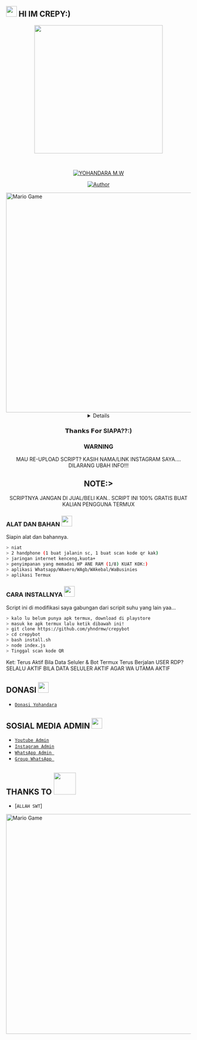 ## <img src="https://github.com/TheDudeThatCode/TheDudeThatCode/blob/master/Assets/Hi.gif" width="29px"> HI IM CREPY:)
<p align="center">
<img src="https://raw.githubusercontent.com/yhndrmw/cilbot/main/crepybot.png" width="350" height="350"/>
</p>
<br>



<p align="center">
<a href="#"><img title="YOHANDARA M.W" src="https://img.shields.io/badge/YOHANDARA-red?colorA=%23ff0000&colorB=%23017e40&style=for-the-badge"></a>
</p>
<p align="center">
<a href="https://github.com/yhndrmw"><img title="Author" src="https://img.shields.io/badge/AUTHOR-YOHANDARA-orange.svg?style=for-the-badge&logo=github"></a>
</p>
<img src="https://github.com/TheDudeThatCode/TheDudeThatCode/blob/master/Assets/Developer.gif" alt="Mario Game" width="600" />
<div align="center">
<details>
 
</details>

### 𝗧𝗵𝗮𝗻𝗸𝘀 𝗙𝗼𝗿 SIAPA??:)

### WARNING
MAU RE-UPLOAD SCRIPT? KASIH NAMA/LINK INSTAGRAM SAYA.... DILARANG UBAH INFO!!!

## NOTE:> 
SCRIPTNYA JANGAN DI JUAL/BELI KAN.. SCRIPT INI 100% GRATIS BUAT KALIAN PENGGUNA TERMUX
</div>

### ALAT DAN BAHAN <img src="https://github.com/TheDudeThatCode/TheDudeThatCode/blob/master/Assets/Mario_Hello_Big.gif" width="29px">
Siapin alat dan bahannya.
```bash
> niat
> 2 handphone (1 buat jalanin sc, 1 buat scan kode qr kak)
> jaringan internet kenceng,kuota+
> penyimpanan yang memadai HP ANE RAM (1/8) KUAT KOK:)
> aplikasi Whatsapp/WAaero/WAgb/WAkebal/WaBusinies
> aplikasi Termux
```

### CARA INSTALLNYA  <img src="https://github.com/TheDudeThatCode/TheDudeThatCode/blob/master/Assets/hmm.gif" width="29px">
Script ini di modifikasi saya gabungan dari scripit suhu yang lain yaa...
```bash
> kalo lu belum punya apk termux, download di playstore
> masuk ke apk termux lalu ketik dibawah ini!
> git clone https://github.com/yhndrmw/crepybot
> cd crepybot
> bash install.sh
> node index.js
> Tinggal scan kode QR 
```


Ket: Terus Aktif Bila Data Seluler & Bot Termux Terus Berjalan
USER RDP? SELALU AKTIF BILA DATA SELULER AKTIF AGAR WA UTAMA AKTIF

## DONASI <img src="https://github.com/TheDudeThatCode/TheDudeThatCode/blob/master/Assets/coin.gif" width="29px">
* [`Donasi Yohandara`](https://saweria.co/yhndrmw)


## SOSIAL MEDIA ADMIN <img src="https://github.com/TheDudeThatCode/TheDudeThatCode/blob/master/Assets/powerup.gif" width="29px">

* [`Youtube Admin`](https://youtube.com/c/crepyzx)
* [`Instagram Admin`](https://instagram.com/crepyzx)
* [`WhatsApp Admin `](https://wa.me/+6281235029264)
* [`Group WhatsApp `](https://chat.whatsapp.com/HjTnV42no80FDIoMf03BFt)
## THANKS TO <img src="https://github.com/TheDudeThatCode/TheDudeThatCode/blob/master/Assets/Handshake.gif" width="60px">

* [`ALLAH SWT`]
<img src="https://github.com/TheDudeThatCode/TheDudeThatCode/blob/master/Assets/Mario_Gameplay.gif" alt="Mario Game" width="600" />

